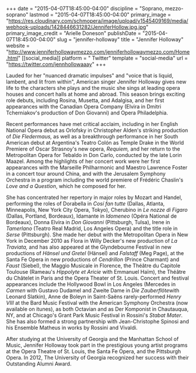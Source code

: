 +++
date = "2015-04-07T18:45:00-04:00"
discipline = "Soprano, mezzo-soprano"
lastmod = "2015-04-07T18:45:00-04:00"
primary_image = "https://res.cloudinary.com/schmopera/image/upload/v1545409169/media/webhook-uploads/1428446631282/JenniferHollow.jpg.jpg"
primary_image_credit = "Arielle Doneson"
publishDate = "2015-04-07T18:45:00-04:00"
slug = "jennifer-holloway"
title = "Jennifer Holloway"
website = "http://www.jenniferhollowaymezzo.com/jenniferhollowaymezzo.com/Home.html"
[[social_media]]
platform = " Twitter"
template = "social-media"
url = "https://twitter.com/jennhollowaaay"
+++

<p>
	Lauded for her "nuanced dramatic impulses" and "voice that is liquid, lambent, and lit from within", American singer Jennifer Holloway gives new life to the characters she plays and the music she sings at leading opera houses and concert halls at home and abroad. This season brings exciting role debuts, including Rosina, Musetta, and Adalgisa, and her first appearances with the Canadian Opera Company (Elvira in Dmitri Tcherniakov's production of Don Giovanni) and Opera Philadelphia.
</p>
<p>
	Recent performances have met critical acclaim, including in her English National Opera debut as Orlofsky in Christopher Alden's striking production of <em>Die Fledermaus, </em>as well as a breakthrough performance in her South American debut at Argentina's Teatro Colón as Temple Drake in the World Premiere of Oscar Strasnoy's new opera, <em>Requiem, </em>and her return to the Metropolitan Opera for Tebaldo in Don Carlo, conducted by the late Lorin Maazel. Among the highlights of her concert work were her first appearances with the Marseille Philharmonic and Maestro Lawrence Foster in a concert tour around China, and with the Jerusalem Symphony Orchestra in a program including the world premiere of Frédéric Chaslin's <em>Love and a Question</em>, which he composed for her.<br>
</p>
<p>
	She has concentrated her repertory in major roles by Mozart and Handel, performing the roles of Dorabella in <em>Cosí fan tutte </em>(Dallas, Atlanta, Minneapolis, New York City Opera, Tokyo), Cherubino in <em>Le nozze di Figaro </em>(Dallas, Portland, Bordeaux), Idamante in <em>Idomeneo</em> (Opéra National de Bordeaux), Donna Elvira in <em>Don Giovanni</em> (Pittsburgh, Tulsa), Irene in <em>Tamerlano</em> (Teatro Real Madrid, Los Angeles Opera) and the title role in <em>Serse</em> (Pittsburgh). She made her debut with the Metropolitan Opera in New York in December 2010 as Flora in Willy Decker's new production of <em>La Traviata,</em> and has also appeared at the Glyndebourne Festival in new productions of <em>Hänsel und Gretel</em> (Hänsel) and <em>Falstaff</em> (Meg Page), at the Santa Fe Opera in new productions of <em>Cendrillon</em> (Prince Charmant) and <em>Faust</em> (Siebel), the Maggio Musicale in Florence, the Théâtre du Capitole Toulouse (Rameau's <em>Hippolyte et Aricie</em> with Emmanuel Haïm), the Théâtre du Châtelet in Paris and the Opera Theater of St. Louis. Concert and festival appearances include the Hollywood Bowl in Los Angeles (Mercedes in <em>Carmen </em>with Gustavo Dudamel and Zweite Dame in <em>Die Zauberflöte</em>with Leonard Slatkin), Anne de Boleyn in Saint-Saëns rarely-performed <em>Henry VIII </em>at the Bard Music Festival with the American Symphony Orchestra (now available on itunes), as both Octavian and as Der Komponist in Chautauqua, NY, and at Chicago's Grant Park Music Festival in Rossini's <em>Stabat Mater</em>. She has also formed a strong partnership with Jean-Christophe Spinosi and his Ensemble Matheus in works by Rossini and Vivaldi.
</p>
<p>
	After studying at the University of Georgia and the Manhattan School of Music, Jennifer Holloway took part in the prestigious young artist programs at the Opera Theatre of St. Louis, the Santa Fe Opera, and the Pittsburgh Opera. In 2012, The University of Georgia recognized her success with their Outstanding Alumni Award.
</p>
